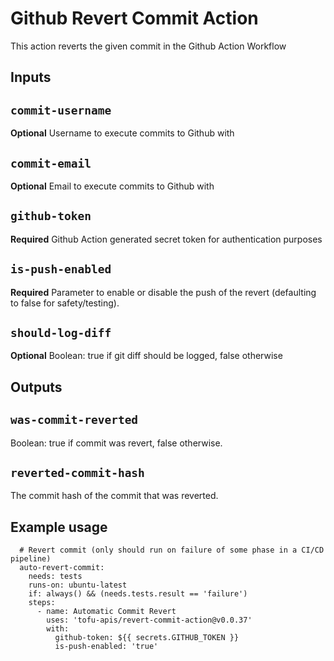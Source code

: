 # Github Revert Commit Action

This action reverts the given commit in the Github Action Workflow

## Inputs

## `commit-username`

**Optional** Username to execute commits to Github with

## `commit-email`

**Optional** Email to execute commits to Github with

## `github-token`

**Required** Github Action generated secret token for authentication purposes

## `is-push-enabled`

**Required** Parameter to enable or disable the push of the revert (defaulting to false for safety/testing).

## `should-log-diff`

**Optional** Boolean: true if git diff should be logged, false otherwise

## Outputs

## `was-commit-reverted`

Boolean: true if commit was revert, false otherwise.

## `reverted-commit-hash`

The commit hash of the commit that was reverted.

## Example usage
```
  # Revert commit (only should run on failure of some phase in a CI/CD pipeline)
  auto-revert-commit:
    needs: tests
    runs-on: ubuntu-latest
    if: always() && (needs.tests.result == 'failure')
    steps:
      - name: Automatic Commit Revert
        uses: 'tofu-apis/revert-commit-action@v0.0.37'
        with:
          github-token: ${{ secrets.GITHUB_TOKEN }}
          is-push-enabled: 'true'
```
